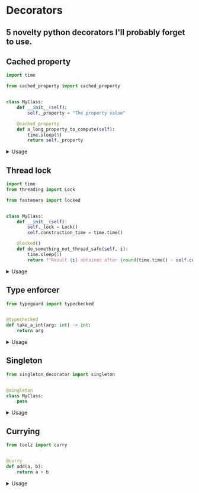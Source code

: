 Decorators
==============================

5 novelty python decorators I'll probably forget to use.
------------

Cached property
------------

```python
import time

from cached_property import cached_property


class MyClass:
    def __init__(self):
        self._property = "The property value"

    @cached_property
    def a_long_property_to_compute(self):
        time.sleep(5)
        return self._property
```

<details><summary>Usage</summary>
<p>

With decorator:

```python
my_class = MyClass()

start_time = time.time()
my_class.a_long_property_to_compute
print(f"First call took {round(time.time() - start_time)} seconds")
# First call took 5 seconds

start_time = time.time()
my_class.a_long_property_to_compute
print(f"Second call took {round(time.time() - start_time)} seconds")
# Second call took 0 seconds
```

Without decorator:

```python
my_class = MyClass()

start_time = time.time()
my_class.a_long_property_to_compute
print(f"First call took {round(time.time() - start_time)} seconds")
# First call took 5 seconds

start_time = time.time()
my_class.a_long_property_to_compute
print(f"Second call took {round(time.time() - start_time)} seconds")
# Second call took 5 seconds
```
</p>
</details>

Thread lock
------------
```python
import time
from threading import Lock

from fasteners import locked


class MyClass:
    def __init__(self):
        self._lock = Lock()
        self.construction_time = time.time()

    @locked()
    def do_something_not_thread_safe(self, i):
        time.sleep(1)
        return f"Result {i} obtained after {round(time.time() - self.construction_time)} seconds"
```

<details><summary>Usage</summary>
<p>

With decorator:

```python
from concurrent.futures.thread import ThreadPoolExecutor

my_class = MyClass()

# Call do_something_not_thread_safe 5 times at once
with ThreadPoolExecutor() as executor:
    results = list(executor.map(my_class.do_something_not_thread_safe, range(5)))

print(results)
# ['Result 0 obtained after 1 seconds', 'Result 1 obtained after 2 seconds', 'Result 2 obtained after 3 seconds', 'Result 3 obtained after 4 seconds', 'Result 4 obtained after 5 seconds']
```

Without decorator:

```python
from concurrent.futures.thread import ThreadPoolExecutor

my_class = MyClass()

# Call do_something_not_thread_safe 5 times at once
with ThreadPoolExecutor() as executor:
    results = list(executor.map(my_class.do_something_not_thread_safe, range(5)))

print(results)
# ['Result 0 obtained after 1 seconds', 'Result 1 obtained after 1 seconds', 'Result 2 obtained after 1 seconds', 'Result 3 obtained after 1 seconds', 'Result 4 obtained after 1 seconds']
```

</p>
</details>

Type enforcer
------------
```python
from typeguard import typechecked


@typechecked
def take_a_int(arg: int) -> int:
    return arg
```

<details><summary>Usage</summary>
<p>

With decorator:

```python
result = take_a_int("Not an int")
print(result)
# TypeError: type of argument "arg" must be int; got str instead
```

Without decorator:

```python
result = take_a_int("Not an int")
print(result)
# Not an int
```

</p>
</details>

Singleton
------------
```python
from singleton_decorator import singleton


@singleton
class MyClass:
    pass
```

<details><summary>Usage</summary>
<p>

With decorator:

```python
instance_1 = MyClass()
instance_2 = MyClass()

print(f"Is is {instance_1 is instance_2} that instance_1 is instance_2")
# Is is True that instance_1 is instance_2
```

Without decorator:

```python
instance_1 = MyClass()
instance_2 = MyClass()

print(f"Is is {instance_1 is instance_2} that instance_1 is instance_2")
# Is is False that instance_1 is instance_2
```

</p>
</details>

Currying
------------
```python
from toolz import curry


@curry
def add(a, b):
    return a + b
```

<details><summary>Usage</summary>
<p>

With decorator:

```python
add_partial = add(1)
add_final = add_partial(2)

print(add_partial)
# <function add at 0x7fec081e0a70>
print(add_final)
# 3
```

Without decorator:

```python
add_partial = add(1)
# TypeError: add() missing 1 required positional argument: 'b'
```

</p>
</details>
